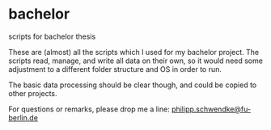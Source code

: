 # bachelor
scripts for bachelor thesis

These are (almost) all the scripts which I used for my bachelor project.
The scripts read, manage, and write all data on their own,
so it would need some adjustment to a different folder structure and OS in order to run.

The basic data processing should be clear though, and could be copied to other projects.

For questions or remarks, please drop me a line:
philipp.schwendke@fu-berlin.de
